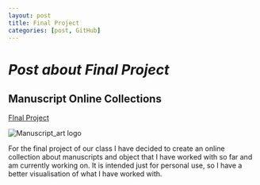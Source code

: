 ```yaml
---
layout: post
title: Final Project
categories: [post, GitHub]
---
```


# _Post about Final Project_
## Manuscript Online Collections

[FInal Project](/ "https://vivienstaps.github.io/manuscript_art/")

![Manuscript_art logo](https://vivienstaps.github.io/manuscript_art/objects/IOL_Tib_J_594_2.jpg "Manuscript_art logo")

For the final project of our class I have decided to create an online collection about manuscripts and object that I have worked with so far and am currently working on. It is intended just for personal use, 
so I have a better visualisation of what I have worked with.  

